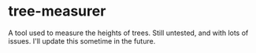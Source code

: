 # tree-measurer

A tool used to measure the heights of trees. Still untested, and with lots of issues. I'll update this sometime in the future.
